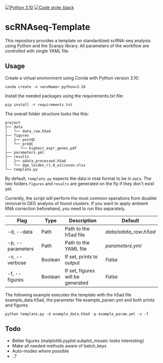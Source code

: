 
[![Python 3.10](https://img.shields.io/badge/python-3.10-blue.svg)](https://www.python.org/downloads/release/python-3109/)
[![Code style: black](https://img.shields.io/badge/code%20style-black-000000.svg)](https://github.com/psf/black)

# scRNAseq-Template

This repository provides a template  on standardized scRNA-seq analysis using Python and the Scanpy library. All parameters of the workflow are controlled with single YAML file.

## Usage

Create a virtual environment using Conda with Python version 3.10:

`conda create -n <envName> python=3.10`

Install the needed packages using the requirements.txt file:

`pip install -r requirements.txt`


The overall folder structure looks like this:

```
project
├── data
│   └── data_raw.h5ad
├── figures
│   ├── postQC
│   └── preQC
│      └── highest_expr_genes.pdf
├── parameters.yml
├── results
│   ├── adata_processed.h5ad
│   └── dge_leiden_r1.0_wilcoxon.xlsx
└── template.py
```

By default, ```template.py``` expects the data in ```H5AD``` format to be in ```data```. The two folders ```figures``` and ```results``` are generated on the fly if they don't exist yet.

Currently, the script will perform the most common operations from doublet removal to DEG analysis of found clusters. If you want to apply ambient RNA correction beforehand, you need to run this separately.


| Flag | Type | Description | Default |
| - | -  | - | - |
| -d, --data | Path | Path to the h5ad file | *data/adata_raw.h5ad*
| -p, --parameters | Path | Path to the YAML file | *parameters.yml* |
| -v, --verbose | Boolean | If set, prints to output | *False* |
| -f, --figures | Boolean | If set, figures will be generated | *False* |

The following example executes the template with the h5ad file example_data.h5ad, the parameter file example_param.yml and both prints and figures.

```python template.py -d example_data.h5ad -p example_param.yml -v -f```


## Todo

- Better figures (matplotlib.pyplot.subplot_mosaic looks interesting)
- Make all needed methods aware of batch_keys
- Auto-modes where possible
- ..?